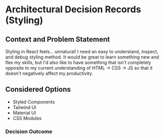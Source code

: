# Architectural Decision Records (Styling)

## Context and Problem Statement
Styling in React feels... unnatural! I need an easy to understand, inspect, and debug styling method. It would be great to learn something new and flex my skills, but I'd also like to have something that isn't completely opposite to my current understanding of HTML -> CSS -> JS so that it doesn't negatively affect my productivity.

## Considered Options
- Styled Components
- Tailwind UI
- Material UI
- CSS Modules

### Decision Outcome